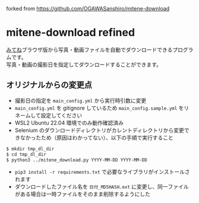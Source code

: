 forked from https://github.com/OGAWASanshiro/mitene-download

# mitene-download refined

[みてね](https://mitene.us/)ブラウザ版から写真・動画ファイルを自動でダウンロードできるプログラムです。<br>
写真・動画の撮影日を指定してダウンロードすることができます。

## オリジナルからの変更点

- 撮影日の指定を `main_config.yml` から実行時引数に変更
- `main_config.yml` を gitignore しているため `main_config.sample.yml` をリネームして設定してください
- WSL2 Ubuntu 22.04 環境でのみ動作確認済み
- Selenium のダウンロードディレクトリがカレントディレクトリから変更できなかったため（原因はわかってない）、以下の手順で実行すること

```bash
$ mkdir tmp_dl_dir
$ cd tmp_dl_dir
$ python3 ../mitene_download.py YYYY-MM-DD YYYY-MM-DD
```

- `pip3 install -r requirements.txt` で必要なライブラリがインストールされます
- ダウンロードしたファイル名を `日付_MD5HASH.ext` に変更し、同一ファイルがある場合は一時ファイルをそのまま削除するようにした
